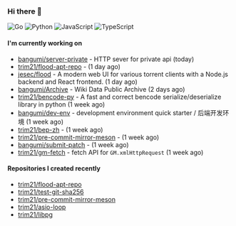 ### Hi there 👋

![Go](https://img.shields.io/badge/go-%2300ADD8.svg?style=for-the-badge&logo=go&logoColor=white)
![Python](https://img.shields.io/badge/python-3670A0?style=for-the-badge&logo=python&logoColor=ffdd54)
![JavaScript](https://img.shields.io/badge/javascript-%23323330.svg?style=for-the-badge&logo=javascript&logoColor=%23F7DF1E)
![TypeScript](https://img.shields.io/badge/typescript-%23007ACC.svg?style=for-the-badge&logo=typescript&logoColor=white)

#### I'm currently working on

- [bangumi/server-private](https://github.com/bangumi/server-private) - HTTP sever for private api (today)
- [trim21/flood-apt-repo](https://github.com/trim21/flood-apt-repo) -  (1 day ago)
- [jesec/flood](https://github.com/jesec/flood) - A modern web UI for various torrent clients with a Node.js backend and React frontend. (1 day ago)
- [bangumi/Archive](https://github.com/bangumi/Archive) - Wiki Data Public Archive (2 days ago)
- [trim21/bencode-py](https://github.com/trim21/bencode-py) - A fast and correct bencode serialize/deserialize library in python (1 week ago)
- [bangumi/dev-env](https://github.com/bangumi/dev-env) - development environment quick starter / 后端开发环境 (1 week ago)
- [trim21/bep-zh](https://github.com/trim21/bep-zh) -  (1 week ago)
- [trim21/pre-commit-mirror-meson](https://github.com/trim21/pre-commit-mirror-meson) -  (1 week ago)
- [bangumi/submit-patch](https://github.com/bangumi/submit-patch) -  (1 week ago)
- [trim21/gm-fetch](https://github.com/trim21/gm-fetch) - fetch API for `GM.xmlHttpRequest` (1 week ago)

#### Repositories I created recently

- [trim21/flood-apt-repo](https://github.com/trim21/flood-apt-repo)
- [trim21/test-git-sha256](https://github.com/trim21/test-git-sha256)
- [trim21/pre-commit-mirror-meson](https://github.com/trim21/pre-commit-mirror-meson)
- [trim21/asio-loop](https://github.com/trim21/asio-loop)
- [trim21/libpg](https://github.com/trim21/libpg)
